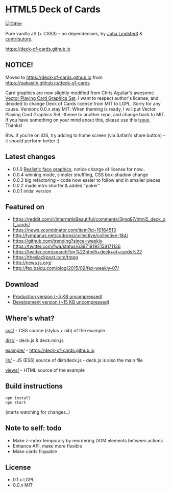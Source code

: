 # HTML5 Deck of Cards
[![Gitter](https://badges.gitter.im/Join%20Chat.svg)](https://gitter.im/pakastin/deck-of-cards?utm_source=badge&utm_medium=badge&utm_campaign=pr-badge)

Pure vanilla JS (+ CSS3) – no dependencies, by [Juha Lindstedt](https://github.com/pakastin) & [contributors](https://github.com/deck-of-cards/deck-of-cards/graphs/contributors).

https://deck-of-cards.github.io


## NOTICE!

Moved to https://deck-of-cards.github.io from https://pakastin.github.io/deck-of-cards

Card graphics are now slightly modified from Chris Aguilar's awesome [Vector Playing Card Graphics Set](http://sourceforge.net/projects/vector-cards/). I want to respect author's license, and decided to change Deck of Cards license from MIT to LGPL. Sorry for any cause. Versions 0.0.x stay MIT. When theming is ready, I will put Vector Playing Card Graphics Set -theme to another repo, and change back to MIT. If you have something on your mind about this, please use this [issue](https://github.com/pakastin/deck-of-cards/issues/13). Thanks! 

Btw..if you're on iOS, try adding to home screen (via Safari's share button) - it should perform better ;)


## Latest changes
- 0.1.0 [Realistic face graphics](http://sourceforge.net/projects/vector-cards/), notice change of license for now..
- 0.0.4 winning mode, simpler shuffling, CSS box-shadow change
- 0.0.3 big refactoring – code now easier to follow and in smaller pieces
- 0.0.2 made intro shorter & added "poker"
- 0.0.1 initial version


## Featured on
- https://reddit.com/r/InternetIsBeautiful/comments/3jmq97/html5_deck_of_cards/
- https://news.ycombinator.com/item?id=10164513
- http://tympanus.net/codrops/collective/collective-184/
- https://github.com/trending?since=weekly
- https://twitter.com/fwa/status/639719192158171136
- https://twitter.com/search?q=%22html5+deck+of+cards%22
- https://theslackpost.com/tmpg
- http://news.js.org/
- http://fex.baidu.com/blog/2015/09/fex-weekly-07/

## Download

- [Production version (~5 KB uncompressed)](https://deck-of-cards.github.io/dist/deck.min.js)
- [Development version (~15 KB uncompressed)](https://deck-of-cards.github.io/dist/deck.js)


## Where's what?

[css/](https://github.com/deck-of-cards/deck-of-cards/tree/master/css) - CSS source (stylus + nib) of the example

[dist/](https://github.com/deck-of-cards/deck-of-cards/tree/master/dist) - deck.js & deck.min.js

[example/](https://github.com/deck-of-cards/deck-of-cards/tree/master/example) - https://deck-of-cards.github.io

[lib/](https://github.com/deck-of-cards/deck-of-cards/tree/master/lib) - JS (ES6) source of dist/deck.js - deck.js is also the main file

[views/](https://github.com/deck-of-cards/deck-of-cards/tree/master/views) - HTML source of the example


## Build instructions

    npm install
    npm start

(starts watching for changes..)


## Note to self: todo

- Make z-index temporary by reordering DOM elements between actions
- Enhance API, make more flexible
- Make cards flippable


## License

- 0.1.x LGPL
- 0.0.x MIT
